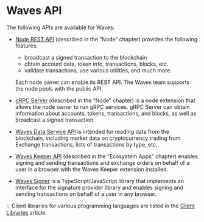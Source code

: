 # Waves API

The following APIs are available for Waves:

* [Node REST API](/en/waves-node/node-api/) (described in the “Node” chapter) provides the following features:
   * broadcast a signed transaction to the blockchain
   * obtain account data, token info, transactions, blocks, etc.
   * validate transactions, use various utilities, and much more.

   Each node owner can enable its REST API. The Waves team supports the node pools with the public API.

* [gRPC Server](/en/waves-node/extensions/grpc-server/) (described in the “Node” chapter) is a node extension that allows the node owner to run gRPC services. gRPC Server can obtain information about accounts, tokens, transactions, and blocks, as well as broadcast a signed transaction.

* [Waves Data Service API](/en/building-apps/waves-api-and-sdk/waves-data-service-api) is intended for reading data from the blockchain, including market data on cryptocurrency trading from Exchange transactions, lists of transactions by type, etc.

* [Waves Keeper API](/en/ecosystem/waves-keeper/waves-keeper-api) (described in the “Ecosystem Apps” chapter) enables signing and sending transactions and exchange orders on behalf of a user in a browser with the Waves Keeper extension installed.

* [Waves Signer](/en/building-apps/waves-api-and-sdk/client-libraries/signer) is a TypeScript/JavaScript library that implements an interface for the signature provider library and enables signing and sending transactions on behalf of a user in any browser.

:bulb: Client libraries for various programming languages are listed in the [Client Libraries](/en/building-apps/waves-api-and-sdk/client-libraries/) article.
